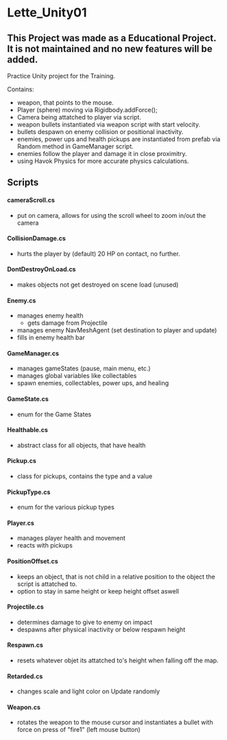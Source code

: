 # Lette_Unity01

## This Project was made as a Educational Project. It is not maintained and no new features will be added. 

Practice Unity project for the Training.

Contains:
- weapon, that points to the mouse.
- Player (sphere) moving via Rigidbody.addForce();
- Camera being attatched to player via script.
- weapon bullets instantiated via weapon script with start velocity.
- bullets despawn on enemy collision or positional inactivity.
- enemies, power ups and health pickups are instantiated from prefab via Random method in GameManager script.
- enemies follow the player and damage it in close proximitry.
- using Havok Physics for more accurate physics calculations.


## Scripts

#### cameraScroll.cs
- put on camera, allows for using the scroll wheel to zoom in/out the camera

#### CollisionDamage.cs
- hurts the player by (default) 20 HP on contact, no further.

#### DontDestroyOnLoad.cs
- makes objects not get destroyed on scene load (unused)

#### Enemy.cs
- manages enemy health
	- gets damage from Projectile
- manages enemy NavMeshAgent (set destination to player and update)
- fills in enemy health bar

#### GameManager.cs
- manages gameStates (pause, main menu, etc.)
- manages global variables like collectables
- spawn enemies, collectables, power ups, and healing

#### GameState.cs
- enum for the Game States

#### Healthable.cs
- abstract class for all objects, that have health

#### Pickup.cs
- class for pickups, contains the type and a value

#### PickupType.cs
- enum for the various pickup types

#### Player.cs
- manages player health and movement
- reacts with pickups

#### PositionOffset.cs
- keeps an object, that is not child in a relative position to the object the script is attatched to.
- option to stay in same height or keep height offset aswell

#### Projectile.cs
- determines damage to give to enemy on impact
- despawns after physical inactivity or below respawn height

#### Respawn.cs
- resets whatever objet its attatched to's height when falling off the map.

#### Retarded.cs
- changes scale and light color on Update randomly

#### Weapon.cs
- rotates the weapon to the mouse cursor and instantiates a bullet with force on press of "fire1" (left mouse button)
